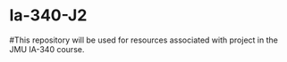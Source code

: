 # Ia-340-J2

#This repository will be used for resources associated with project in the JMU IA-340 course.
